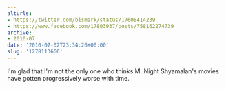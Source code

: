 ```yaml
---
alturls:
- https://twitter.com/bismark/status/17608414239
- https://www.facebook.com/17803937/posts/758162274739
archive:
- 2010-07
date: '2010-07-02T23:34:26+00:00'
slug: '1278113666'
---
```


I'm glad that I'm not the only one who thinks M. Night Shyamalan's movies have gotten progressively worse with time.

